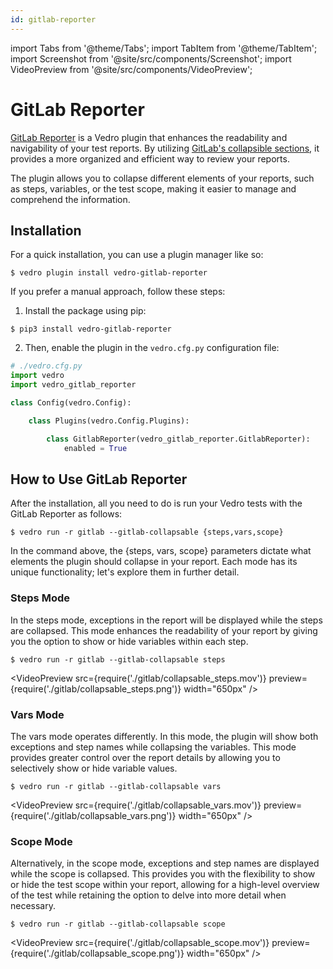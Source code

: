 ```yaml
---
id: gitlab-reporter
---
```


import Tabs from '@theme/Tabs';
import TabItem from '@theme/TabItem';
import Screenshot from '@site/src/components/Screenshot';
import VideoPreview from '@site/src/components/VideoPreview';

# GitLab Reporter

[GitLab Reporter](https://pypi.org/project/vedro-gitlab-reporter/) is a Vedro plugin that enhances the readability and navigability of your test reports. By utilizing [GitLab's collapsible sections](https://docs.gitlab.com/ee/ci/jobs/#custom-collapsible-sections), it provides a more organized and efficient way to review your reports.

The plugin allows you to collapse different elements of your reports, such as steps, variables, or the test scope, making it easier to manage and comprehend the information.

## Installation

<Tabs>
  <TabItem value="quick" label="Quick" default>

For a quick installation, you can use a plugin manager like so:

```shell
$ vedro plugin install vedro-gitlab-reporter
```

  </TabItem>
  <TabItem value="manual" label="Manual">

If you prefer a manual approach, follow these steps:

1. Install the package using pip:

```shell
$ pip3 install vedro-gitlab-reporter
```

2. Then, enable the plugin in the `vedro.cfg.py` configuration file:

```python
# ./vedro.cfg.py
import vedro
import vedro_gitlab_reporter

class Config(vedro.Config):

    class Plugins(vedro.Config.Plugins):

        class GitlabReporter(vedro_gitlab_reporter.GitlabReporter):
            enabled = True
```

  </TabItem>
</Tabs>

## How to Use GitLab Reporter

After the installation, all you need to do is run your Vedro tests with the GitLab Reporter as follows:

```shell
$ vedro run -r gitlab --gitlab-collapsable {steps,vars,scope}
```

In the command above, the {steps, vars, scope} parameters dictate what elements the plugin should collapse in your report. Each mode has its unique functionality; let's explore them in further detail.

### Steps Mode

In the steps mode, exceptions in the report will be displayed while the steps are collapsed. This mode enhances the readability of your report by giving you the option to show or hide variables within each step.

```shell
$ vedro run -r gitlab --gitlab-collapsable steps
```

<VideoPreview
  src={require('./gitlab/collapsable_steps.mov')}
  preview={require('./gitlab/collapsable_steps.png')}
  width="650px"
/>

### Vars Mode

The vars mode operates differently. In this mode, the plugin will show both exceptions and step names while collapsing the variables. This mode provides greater control over the report details by allowing you to selectively show or hide variable values.

```shell
$ vedro run -r gitlab --gitlab-collapsable vars
```

<VideoPreview
  src={require('./gitlab/collapsable_vars.mov')}
  preview={require('./gitlab/collapsable_vars.png')}
  width="650px"
/>

### Scope Mode

Alternatively, in the scope mode, exceptions and step names are displayed while the scope is collapsed.  This provides you with the flexibility to show or hide the test scope within your report, allowing for a high-level overview of the test while retaining the option to delve into more detail when necessary.

```shell
$ vedro run -r gitlab --gitlab-collapsable scope
```

<VideoPreview
  src={require('./gitlab/collapsable_scope.mov')}
  preview={require('./gitlab/collapsable_scope.png')}
  width="650px"
/>
